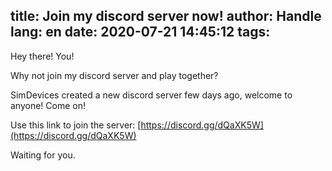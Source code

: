 title: Join my discord server now!
author: Handle
lang: en
date: 2020-07-21 14:45:12
tags:
---
Hey there! You!

Why not join my discord server and play together?

SimDevices created a new discord server few days ago, welcome to anyone! Come on!

Use this link to join the server: [https://discord.gg/dQaXK5W](https://discord.gg/dQaXK5W)

Waiting for you.